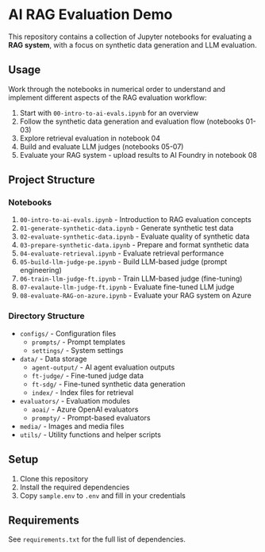 # AI RAG Evaluation Demo

This repository contains a collection of Jupyter notebooks for evaluating a **RAG system**, with a focus on synthetic data generation and LLM evaluation.

## Usage

Work through the notebooks in numerical order to understand and implement different aspects of the RAG evaluation workflow:

1. Start with `00-intro-to-ai-evals.ipynb` for an overview
2. Follow the synthetic data generation and evaluation flow (notebooks 01-03)
3. Explore retrieval evaluation in notebook 04
4. Build and evaluate LLM judges (notebooks 05-07)
5. Evaluate your RAG system - upload results to AI Foundry in notebook 08

## Project Structure

### Notebooks
1. `00-intro-to-ai-evals.ipynb` - Introduction to RAG evaluation concepts
2. `01-generate-synthetic-data.ipynb` - Generate synthetic test data
3. `02-evaluate-synthetic-data.ipynb` - Evaluate quality of synthetic data
4. `03-prepare-synthetic-data.ipynb` - Prepare and format synthetic data
5. `04-evaluate-retrieval.ipynb` - Evaluate retrieval performance
6. `05-build-llm-judge-pe.ipynb` - Build LLM-based judge (prompt engineering)
7. `06-train-llm-judge-ft.ipynb` - Train LLM-based judge (fine-tuning)
8. `07-evalaute-llm-judge-ft.ipynb` - Evaluate fine-tuned LLM judge
9. `08-evaluate-RAG-on-azure.ipynb` - Evaluate your RAG system on Azure

### Directory Structure
- `configs/` - Configuration files
  - `prompts/` - Prompt templates
  - `settings/` - System settings
- `data/` - Data storage
  - `agent-output/` - AI agent evaluation outputs
  - `ft-judge/` - Fine-tuned judge data
  - `ft-sdg/` - Fine-tuned synthetic data generation
  - `index/` - Index files for retrieval
- `evaluators/` - Evaluation modules
  - `aoai/` - Azure OpenAI evaluators
  - `prompty/` - Prompt-based evaluators
- `media/` - Images and media files
- `utils/` - Utility functions and helper scripts

## Setup

1. Clone this repository
2. Install the required dependencies
3. Copy `sample.env` to `.env` and fill in your credentials 

## Requirements

See `requirements.txt` for the full list of dependencies.